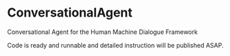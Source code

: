 # ConversationalAgent
Conversational Agent for the Human Machine Dialogue Framework

Code is ready and runnable and detailed instruction will be published ASAP.
